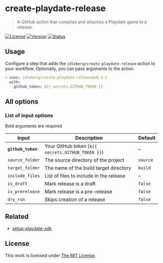 # create-playdate-release

> A GitHub action that compiles and attaches a Playdate game to a release.

[![License](https://flat.badgen.net/github/license/idleberg/create-playdate-release)](LICENSE)
[![Version](https://flat.badgen.net/github/release/idleberg/create-playdate-release)](https://github.com/idleberg/create-playdate-release/releases)
[![Status](https://flat.badgen.net/github/checks/idleberg/create-playdate-release/?label=build)](https://github.com/idleberg/create-playdate-release/actions)

## Usage

Configure a step that adds the `idleberg/create-playdate-release` action to your workflow. Optionally, you can pass arguments to the action.

```yaml
- uses: idleberg/create-playdate-release@v0.1.1
  with: 
    github_token: ${{ secrets.GITHUB_TOKEN }}
```

## All options

### List of input options

Bold arguments are required

| Input              | Description                                       | Default  |
| ------------------ | --------------------------------------------------| -------- |
| **`github_token`** | Your GitHub token (`${{ secrets.GITHUB_TOKEN }}`) | –        |
| `source_folder`    | The source directory of the project               | `source` |
| `target_folder`    | The name of the build target directory            | `build`  |
| `include_files`    | List of files to include in the release           | –        |
| `is_draft`         | Mark release is a draft                           | `false`  |
| `is_prerelease`    | Mark release is a pre-release                     | `false`  |
| `dry_run`          | Skips creation of a release                       | `false`  |

## Related

- [setup-playdate-sdk](https://github.com/marketplace/actions/setup-playdate-sdk)

## License

This work is licensed under [The MIT License](LICENSE).
